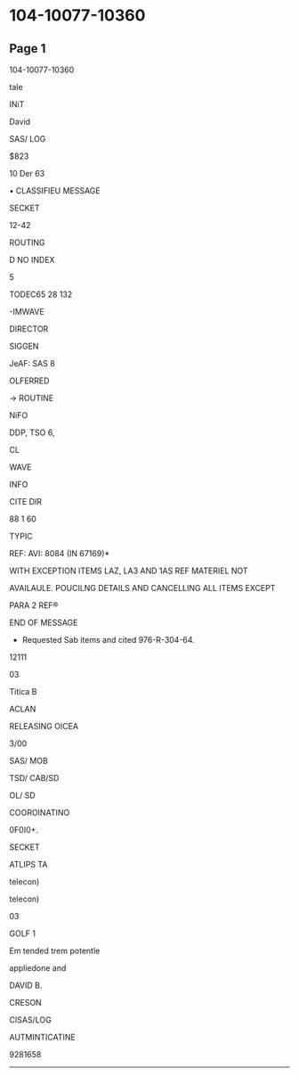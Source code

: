 # 104-10077-10360

## Page 1

104-10077-10360

tale

INiT

David

SAS/ LOG

$823

10 Der 63

• CLASSIFIEU MESSAGE

SECKET

12-42

ROUTING

D NO INDEX

5

TODEC65 28 132

-IMWAVE

DIRECTOR

SIGGEN

JeAF: SAS 8

OLFERRED

→ ROUTINE

NiFO

DDP, TSO 6,

CL

WAVE

INFO

CITE DIR

88 1 60

TYPIC

REF: AVI: 8084 (IN 67169)*

WITH EXCEPTION ITEMS LAZ, LA3 AND 1AS REF MATERIEL NOT

AVAILAULE. POUCILNG DETAILS AND CANCELLING ALL ITEMS EXCEPT

PARA 2 REF®

END OF MESSAGE

* Requested Sab items and cited 976-R-304-64.

12111

03

Titica B

ACLAN

RELEASING OICEA

3/00

SAS/ MOB

TSD/ CAB/SD

OL/ SD

COOROINATINO

0F0I0+.

SECKET

ATLIPS TA

telecon)

telecon)

03

GOLF 1

Em tended trem potentle

appliedone and

DAVID B.

CRESON

CISAS/LOG

AUTMINTICATINE

9281658

---

